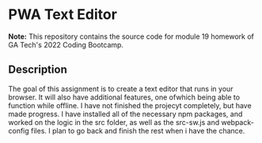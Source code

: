 # PWA Text Editor #

**Note:** This repository contains the source code for module 19 homework of GA Tech's 2022 Coding Bootcamp.

## Description ##

The goal of this assignment is to create a text editor that runs in your browser.  It will also have additional features, one ofwhich being able to function while offline.  I have not finished the projecyt completely, but have made progress.  I have installed all of the necessary npm packages, and worked on the logic in the src folder, as well as the src-sw.js and webpack-config files.  I plan to go back and finish the rest when i have the chance.

